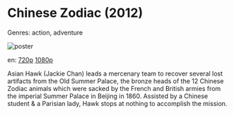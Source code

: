 # Chinese Zodiac (2012)

Genres: action, adventure

![poster](http://image.tmdb.org/t/p/w500/m2hIAsDxf0GtKbffm6siuc6uZC1.jpg)

en:
  [720p](magnet:?xt=urn:btih:85F559AA644D16B7ABCA0EF087286E4971A21AA3&tr=udp://glotorrents.pw:6969/announce&tr=udp://tracker.opentrackr.org:1337/announce&tr=udp://torrent.gresille.org:80/announce&tr=udp://tracker.openbittorrent.com:80&tr=udp://tracker.coppersurfer.tk:6969&tr=udp://tracker.leechers-paradise.org:6969&tr=udp://p4p.arenabg.ch:1337&tr=udp://tracker.internetwarriors.net:1337)
  [1080p](magnet:?xt=urn:btih:AEEC129A0B25DED1B282F5AE5ACFFD6EB98AB0E2&tr=udp://glotorrents.pw:6969/announce&tr=udp://tracker.opentrackr.org:1337/announce&tr=udp://torrent.gresille.org:80/announce&tr=udp://tracker.openbittorrent.com:80&tr=udp://tracker.coppersurfer.tk:6969&tr=udp://tracker.leechers-paradise.org:6969&tr=udp://p4p.arenabg.ch:1337&tr=udp://tracker.internetwarriors.net:1337)
  


Asian Hawk (Jackie Chan) leads a mercenary team to recover several lost artifacts from the Old Summer Palace, the bronze heads of the 12 Chinese Zodiac animals which were sacked by the French and British armies from the imperial Summer Palace in Beijing in 1860. Assisted by a Chinese student &amp; a Parisian lady, Hawk stops at nothing to accomplish the mission.